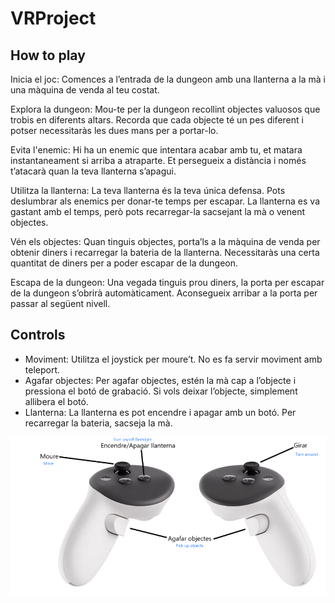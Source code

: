 # VRProject

## How to play
Inicia el joc: Comences a l’entrada de la dungeon amb una llanterna a la mà i una màquina de venda al teu costat.

Explora la dungeon: Mou-te per la dungeon recollint objectes valuosos que trobis en diferents altars. Recorda que cada objecte té un pes diferent i potser necessitaràs les dues mans per a portar-lo.

Evita l'enemic: Hi ha un enemic que intentara acabar amb tu, et matara instantaneament si arriba a atraparte. Et persegueix a distància i només t’atacarà quan la teva llanterna s’apagui. 

Utilitza la llanterna: La teva llanterna és la teva única defensa. Pots deslumbrar als enemics per donar-te temps per escapar. La llanterna es va gastant amb el temps, però pots recarregar-la sacsejant la mà o venent objectes.

Vén els objectes: Quan tinguis objectes, porta’ls a la màquina de venda per obtenir diners i recarregar la bateria de la llanterna. Necessitaràs una certa quantitat de diners per a poder escapar de la dungeon.

Escapa de la dungeon: Una vegada tinguis prou diners, la porta per escapar de la dungeon s’obrirà automàticament. Aconsegueix arribar a la porta per passar al següent nivell.
## Controls
- Moviment: Utilitza el joystick per moure’t. No es fa servir moviment amb teleport.
- Agafar objectes: Per agafar objectes, estén la mà cap a l’objecte i pressiona el botó de grabació. Si vols deixar l’objecte, simplement allibera el botó.
- Llanterna: La llanterna es pot encendre i apagar amb un botó. Per recarregar la bateria, sacseja la mà.

![screenshot](./Assets/Assets/OculusControllers.png)